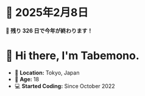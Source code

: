   # 📅 2025年2月8日
  **🎯 残り 326 日で今年が終わります！**
  
  # 👋 Hi there, I'm Tabemono.

  - 🏡 **Location:** Tokyo, Japan  
  - 🎂 **Age:** 18  
  - 💻 **Started Coding:** Since October 2022  
  
